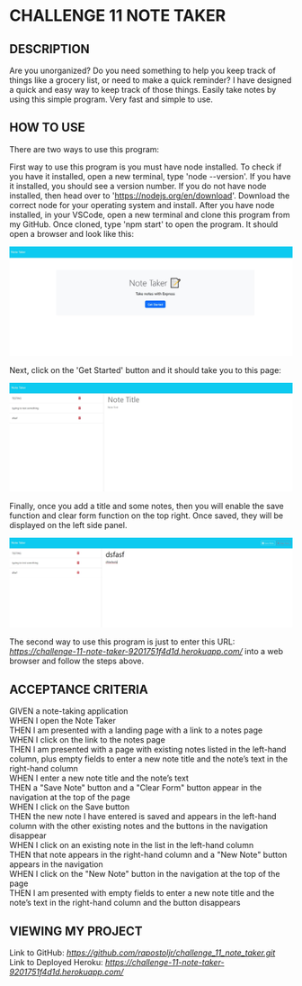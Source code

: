 # CHALLENGE 11 NOTE TAKER

## DESCRIPTION
Are you unorganized? Do you need something to help you keep track of things like a grocery list, or need to make a quick reminder? I have designed a quick and easy way to keep track of those things. Easily take notes by using this simple program. Very fast and simple to use.

## HOW TO USE
There are two ways to use this program:

First way to use this program is you must have node installed. To check if you have it installed, open a new terminal, type 'node --version'. If you have it installed, you should see a version number. If you do not have node installed, then head over to 'https://nodejs.org/en/download'. Download the correct node for your operating system and install. After you have node installed, in your VSCode, open a new terminal and clone this program from my GitHub. Once cloned, type 'npm start' to open the program. It should open a browser and look like this:

![alt openProgram](./images/notetaker-index.jpg)

Next, click on the 'Get Started' button and it should take you to this page:

![alt notesPage](./images/notetaker-notes.jpg)

Finally, once you add a title and some notes, then you will enable the save function and clear form function on the top right. Once saved, they will be displayed on the left side panel.

![alt notesPageFilled](./images/notetaker-notes-save.jpg)

The second way to use this program is just to enter this URL: <i> https://challenge-11-note-taker-9201751f4d1d.herokuapp.com/ </i> into a web browser and follow the steps above.

## ACCEPTANCE CRITERIA
GIVEN a note-taking application\
WHEN I open the Note Taker\
THEN I am presented with a landing page with a link to a notes page\
WHEN I click on the link to the notes page\
THEN I am presented with a page with existing notes listed in the left-hand column, plus empty fields to enter a new note title and the note’s text in the right-hand column\
WHEN I enter a new note title and the note’s text\
THEN a "Save Note" button and a "Clear Form" button appear in the navigation at the top of the page\
WHEN I click on the Save button\
THEN the new note I have entered is saved and appears in the left-hand column with the other existing notes and the buttons in the navigation disappear\
WHEN I click on an existing note in the list in the left-hand column\
THEN that note appears in the right-hand column and a "New Note" button appears in the navigation\
WHEN I click on the "New Note" button in the navigation at the top of the page\
THEN I am presented with empty fields to enter a new note title and the note’s text in the right-hand column and the button disappears

## VIEWING MY PROJECT
Link to GitHub: <i> https://github.com/rapostoljr/challenge_11_note_taker.git </i>\
Link to Deployed Heroku: <i> https://challenge-11-note-taker-9201751f4d1d.herokuapp.com/ </i>